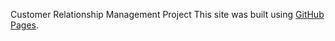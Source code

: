 Customer Relationship Management Project
This site was built using [GitHub Pages](https://pages.github.com/).

